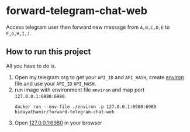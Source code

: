 # forward-telegram-chat-web
Access telegram user then forward new message from `A,B,C,D,E` to `F,G,H,I,J`.

## How to run this project
All you have to do is.
1. Open my.telegram.org to get your `API_ID` and `API_HASH`, create [environ](https://raw.githubusercontent.com/Hidayathamir/forward-telegram-chat-web/feature/docker/environ) file and use your `API_ID` `API_HASH`.
2. run image with environment file `environ` and map port `127.0.0.1:6980:6980`.
    ```
    docker run --env-file ./environ -p 127.0.0.1:6980:6980 hidayathamir/forward-telegram-chat-web
    ```
3. Open [127.0.0.1:6980](http://127.0.0.1:6980/) in your browser
